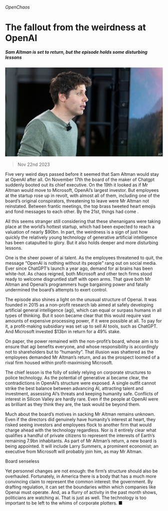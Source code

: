 ###### OpenChaos

# The fallout from the weirdness at OpenAI 

##### Sam Altman is set to return, but the episode holds some disturbing lessons 

![image](images/20231125_LDP502.jpg) 

> Nov 22nd 2023 

Five very weird days passed before it seemed that Sam Altman would stay at OpenAI after all. On November 17th the board of the maker of Chatgpt suddenly booted out its chief executive. On the 19th it looked as if Mr Altman would move to Microsoft, OpenAI’s largest investor. But employees at the startup rose up in revolt, with almost all of them, including one of the board’s original conspirators, threatening to leave were Mr Altman not reinstated. Between frantic meetings, the top brass tweeted heart emojis and fond messages to each other. By the 21st, things had come  .

All this seems stranger still considering that these shenanigans were taking place at the world’s hottest startup, which had been expected to reach a valuation of nearly $90bn. In part, the weirdness is a sign of just how quickly the relatively young technology of generative artificial intelligence has been catapulted to glory. But it also holds deeper and more disturbing lessons. 

One is the sheer power of ai talent. As the employees threatened to quit, the message “OpenAI is nothing without its people” rang out on social media. Ever since ChatGPT’s launch a year ago, demand for ai brains has been white-hot. As chaos reigned, both Microsoft and other tech firms stood ready to welcome disgruntled staff with open arms. That gave both Mr Altman and Openai’s programmers huge bargaining power and fatally undermined the board’s attempts to exert control. 

The episode also shines a light on the unusual structure of Openai. It was founded in 2015 as a non-profit research lab aimed at safely developing artificial general intelligence (agi), which can equal or surpass humans in all types of thinking. But it soon became clear that this would require vast amounts of expensive processing power, if it were possible at all. To pay for it, a profit-making subsidiary was set up to sell AI tools, such as ChatGPT. And Microsoft invested $13bn in return for a 49% stake. 

On paper, the power remained with the non-profit’s board, whose aim is to ensure that agi benefits everyone, and whose responsibility is accordingly not to shareholders but to “humanity”. That illusion was shattered as the employees demanded Mr Altman’s return, and as the prospect loomed of a rival firm housed within profit-maximising Microsoft. 

The chief lesson is the folly of solely relying on corporate structures to police technology. As the potential of generative ai became clear, the contradictions in OpenAI’s structure were exposed. A single outfit cannot strike the best balance between advancing AI, attracting talent and investment, assessing AI’s threats and keeping humanity safe. Conflicts of interest in Silicon Valley are hardly rare. Even if the people at OpenAI were as brilliant as they think they are, the task would be beyond them.

Much about the board’s motives in sacking Mr Altman remains unknown. Even if the directors did genuinely have humanity’s interest at heart, they risked seeing investors and employees flock to another firm that would charge ahead with the technology regardless. Nor is it entirely clear what qualifies a handful of private citizens to represent the interests of Earth’s remaining 7.9bn inhabitants. As part of Mr Altman’s return, a new board is being appointed. It will include Larry Summers, a prominent economist; an executive from Microsoft will probably join him, as may Mr Altman. 

Board senseless 

Yet personnel changes are not enough: the firm’s structure should also be overhauled. Fortunately, in America there is a body that has a much more convincing claim to represent the common interest: the government. By drafting regulation, it can set the boundaries within which companies like Openai must operate. And, as a flurry of activity in the past month shows, politicians are watching ai. That is just as well. The technology is too important to be left to the whims of corporate plotters. ■


